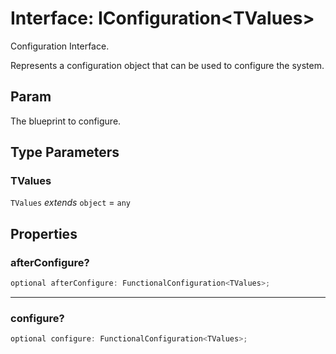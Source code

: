 # Interface: IConfiguration\<TValues\>

Configuration Interface.

Represents a configuration object that can be used to configure the system.

## Param

The blueprint to configure.

## Type Parameters

### TValues

`TValues` *extends* `object` = `any`

## Properties

### afterConfigure?

```ts
optional afterConfigure: FunctionalConfiguration<TValues>;
```

***

### configure?

```ts
optional configure: FunctionalConfiguration<TValues>;
```
